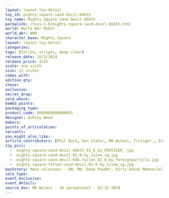 ```yaml
---
layout: layout-toy-detail 
toy_id: mighty-square-sand-devil-666th
toy_name: Mighty Square Sand Devil 666th
permalink: /toys-1-6/mighty-square-sand-devil-666th.html
world: World War Robot
world_abr: WWR
character_base: Mighty Square
layout: layout-toy-detail
categories: 
tags: [fallen, stripes, keep clear]
release_date: 10/3/2014
release_price: $155 
scale: one sixth
size: 12 inches
comes_with: 
edition_qty: 
chase: 
exclusive: 
secret_drop: 
sold_where: 
bamba_points: 
packaging_type: 
product_code: 0000000000000MSG
designer: Ashley Wood
makers: 
points_of_articulation: 
variants: 
you_might_also_like: 
article_contributors: [Phil Back, Don Slater, MW Wutasi, frutiger_, Isiow SG, foreignparticle]
toy_pics: 
  -  mighty-square-sand-devil-666th_01_6_by_FRUTIGER_.jpg
  -  mighty-square-sand-devil-01-6-by_isiow_sg.jpg
  -  mighty-square-sand-devil-666-fallen_01_6_by_foreignparticle.jpg
  -  mighty-square-fallen-sand-devil-01-6-by_isiow_sg.jpg
backstory: Many colorways - DW, NW, Deep Powder, Dirty Deeds Memeorial, DIY, Dutch Merc, F-Album, Fat Cloud, Fong John, Fremantle, Grave Digger, Hard Thirty, ISO, Jea Ricky, Legion, Lunar Defence, Medic, Meow CD, MOD Polymorphic, P18 Maid, PRU ZW, CCCP, ThreeA, Wanpi, WF DBG Jungler, Sand Devil 666th
sale_type: 
event_exclusive: 
event_details: 
source_doc: MW Wutasi - 3A spreadsheet - 01-15-2019
---
```

